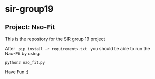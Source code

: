 # sir-group19
## Project: Nao-Fit
This is the repository for the SIR group 19 project

After <code> pip install -r requirements.txt </code> you should be able to run the Nao-Fit by using:

<code>python3 nao_fit.py</code>


Have Fun :) 
